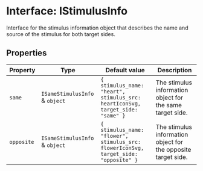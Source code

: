 # Interface: IStimulusInfo

Interface for the stimulus information object that describes the name and source of the stimulus for both target sides.

## Properties

| Property | Type | Default value | Description |
| ------ | ------ | ------ | ------ |
| <a id="same"></a> `same` | `ISameStimulusInfo` & `object` | `{ stimulus_name: "heart", stimulus_src: heartIconSvg, target_side: "same" }` | The stimulus information object for the same target side. |
| <a id="opposite"></a> `opposite` | `ISameStimulusInfo` & `object` | `{ stimulus_name: "flower", stimulus_src: flowerIconSvg, target_side: "opposite" }` | The stimulus information object for the opposite target side. |